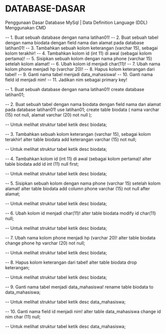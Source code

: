# DATABASE-DASAR
Penggunaan Dasar Database MySql | Data Definition Language (DDL) Menggunakan CMD

-- 1.	Buat sebuah database dengan nama latihan01! -- 2.	Buat sebuah tabel dengan nama biodata dengan field nama dan alamat pada database latihan01! -- 3.	Tambahkan sebuah kolom keterangan (varchar 15), sebagai kolom terakhir! -- 4. Tambahkan kolom id (int 11) di awal (sebagai kolom pertama)! -- 5.	Sisipkan sebuah kolom dengan nama phone (varchar 15) setelah kolom alamat! -- 6.	Ubah kolom id menjadi char(11)! -- 7.	Ubah nama kolom phone menjadi hp (varchar 20)! -- 8. Hapus kolom keterangan dari tabel! -- 9.	Ganti nama tabel menjadi data_mahasiswa! -- 10.	Ganti nama field id menjadi nim! -- 11.	Jadikan nim sebagai primary key!

-- 1. Buat sebuah database dengan nama latihan01! create database latihan01;

-- 2. Buat sebuah tabel dengan nama biodata dengan field nama dan alamat pada database latihan01! use latihan01; create table biodata ( nama varchar (15) not null, alamat varchar (20) not null );

-- Untuk melihat struktur tabel ketik desc biodata;

-- 3. Tambahkan sebuah kolom keterangan (varchar 15), sebagai kolom terakhir! alter table biodata add keterangan varchar (15) not null;

-- Untuk melihat struktur tabel ketik desc biodata;

-- 4. Tambahkan kolom id (int 11) di awal (sebagai kolom pertama)! alter table biodata add id int (11) null first;

-- Untuk melihat struktur tabel ketik desc biodata;

-- 5. Sisipkan sebuah kolom dengan nama phone (varchar 15) setelah kolom alamat! alter table biodata add column phone varchar (15) not null after alamat;

-- Untuk melihat struktur tabel ketik desc biodata;

-- 6. Ubah kolom id menjadi char(11)! alter table biodata modify id char(11) null;

-- Untuk melihat struktur tabel ketik desc biodata;

-- 7. Ubah nama kolom phone menjadi hp (varchar 20)! alter table biodata change phone hp varchar (20) not null;

-- Untuk melihat struktur tabel ketik desc biodata;

-- 8. Hapus kolom keterangan dari tabel! alter table biodata drop keterangan;

-- Untuk melihat struktur tabel ketik desc biodata;

-- 9. Ganti nama tabel menjadi data_mahasiswa! rename table biodata to data_mahasiswa;

-- Untuk melihat struktur tabel ketik desc data_mahasiswa;

-- 10. Ganti nama field id menjadi nim! alter table data_mahasiswa change id nim char (11) null;

-- Untuk melihat struktur tabel ketik desc data_mahasiswa;
